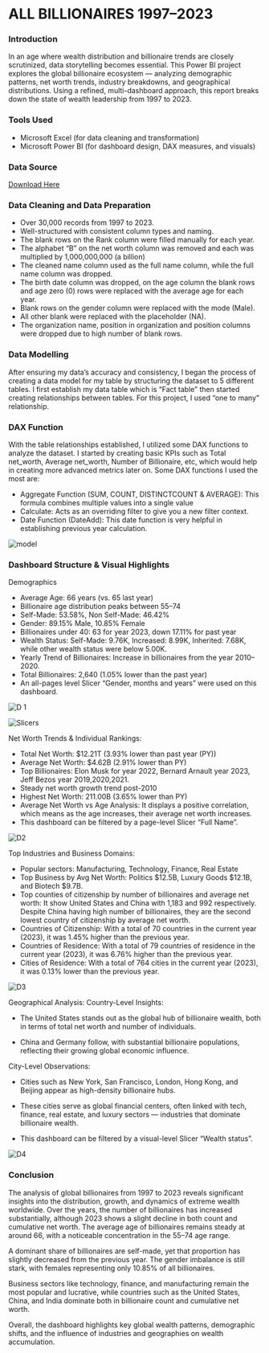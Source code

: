 # ALL BILLIONAIRES 1997–2023
### Introduction

In an age where wealth distribution and billionaire trends are closely scrutinized, data storytelling becomes essential. This Power BI project explores the global billionaire ecosystem — analyzing demographic patterns, net worth trends, industry breakdowns, and geographical distributions. Using a refined, multi-dashboard approach, this report breaks down the state of wealth leadership from 1997 to 2023.

### Tools Used
- Microsoft Excel (for data cleaning and transformation)
- Microsoft Power BI (for dashboard design, DAX measures, and visuals)

### Data Source
[Download Here](https://drive.google.com/file/d/1BOJEn9bf9yLRoAL867bldMY42JeCq_FG/view)

### Data Cleaning and Data Preparation
- Over 30,000 records from 1997 to 2023.
- Well-structured with consistent column types and naming.
- The blank rows on the Rank column were filled manually for each year.
- The alphabet “B” on the net worth column was removed and each was multiplied by 1,000,000,000 (a billion)
- The cleaned name column used as the full name column, while the full name column was dropped.
- The birth date column was dropped, on the age column the blank rows and age zero (0) rows were replaced with the average age for each year.
- Blank rows on the gender column were replaced with the mode (Male).
- All other blank were replaced with the placeholder (NA).
- The organization name, position in organization and position columns were dropped due to high number of blank rows.

### Data Modelling
After ensuring my data’s accuracy and consistency, I began the process of creating a data model for my table by structuring the dataset to 5 different tables. I first establish my data table which is “Fact table” then started creating relationships between tables. For this project, I used “one to many” relationship.

### DAX Function
With the table relationships established, I utilized some DAX functions to analyze the dataset. I started by creating basic KPIs such as Total net_worth, Average net_worth, Number of Billionaire, etc, which would help in creating more advanced metrics later on. Some DAX functions I used the most are:

- Aggregate Function (SUM, COUNT, DISTINCTCOUNT & AVERAGE): This formula combines multiple values into a single value
- Calculate: Acts as an overriding filter to give you a new filter context.
- Date Function (DateAdd): This date function is very helpful in establishing previous year calculation.

![model](https://github.com/user-attachments/assets/b57ffe7a-633d-40b2-be3d-906e2a483f67)

### Dashboard Structure & Visual Highlights
Demographics

- Average Age: 66 years (vs. 65 last year)
- Billionaire age distribution peaks between 55–74
- Self-Made: 53.58%, Non Self-Made: 46.42%
- Gender: 89.15% Male, 10.85% Female
- Billionaires under 40: 63 for year 2023, down 17.11% for past year
- Wealth Status: Self-Made: 9.76K, Increased: 8.99K, Inherited: 7.68K, while other wealth status were below 5.00K.
- Yearly Trend of Billionaires: Increase in billionaires from the year 2010–2020.
- Total Billionaires: 2,640 (1.05% lower than the past year)
- An all-pages level Slicer “Gender, months and years” were used on this dashboard.

![D 1](https://github.com/user-attachments/assets/ede1a5df-d38e-4771-bae2-0d2d46a22dfe)



![Slicers](https://github.com/user-attachments/assets/1b982b65-0c3e-428f-881b-f8b717532a35)


Net Worth Trends & Individual Rankings:

- Total Net Worth: $12.21T (3.93% lower than past year (PY))
- Average Net Worth: $4.62B (2.91% lower than PY)
- Top Billionaires: Elon Musk for year 2022, Bernard Arnault year 2023, Jeff Bezos year 2019,2020,2021.
- Steady net worth growth trend post-2010
- Highest Net Worth: 211.00B (3.65% lower than PY)
- Average Net Worth vs Age Analysis: It displays a positive correlation, which means as the age increases, their average net worth increases.
- This dashboard can be filtered by a page-level Slicer “Full Name”.

![D2](https://github.com/user-attachments/assets/b315b68a-331e-498b-9c90-c925deef1642)


Top Industries and Business Domains:

- Popular sectors: Manufacturing, Technology, Finance, Real Estate
- Top Business by Avg Net Worth: Politics $12.5B, Luxury Goods $12.1B, and Biotech $9.7B.
- Top counties of citizenship by number of billionaires and average net worth: It show United States and China with 1,183 and 992 respectively. Despite China having high number of billionaires, they are the second lowest country of citizenship by average net worth.
- Countries of Citizenship: With a total of 70 countries in the current year (2023), it was 1.45% higher than the previous year.
- Countries of Residence: With a total of 79 countries of residence in the current year (2023), it was 6.76% higher than the previous year.
- Cities of Residence: With a total of 764 cities in the current year (2023), it was 0.13% lower than the previous year.

  
![D3](https://github.com/user-attachments/assets/e97355d9-b834-470e-86c4-3c11f9decb2f)


Geographical Analysis:
Country-Level Insights:

- The United States stands out as the global hub of billionaire wealth, both in terms of total net worth and number of individuals.

- China and Germany follow, with substantial billionaire populations, reflecting their growing global economic influence.

City-Level Observations:

- Cities such as New York, San Francisco, London, Hong Kong, and Beijing appear as high-density billionaire hubs.

- These cities serve as global financial centers, often linked with tech, finance, real estate, and luxury sectors — industries that dominate billionaire wealth.

- This dashboard can be filtered by a visual-level Slicer “Wealth status”.


![D4](https://github.com/user-attachments/assets/81eb9ad6-e2b3-4904-bbce-6d164454e672)


### Conclusion

The analysis of global billionaires from 1997 to 2023 reveals significant insights into the distribution, growth, and dynamics of extreme wealth worldwide. Over the years, the number of billionaires has increased substantially, although 2023 shows a slight decline in both count and cumulative net worth. The average age of billionaires remains steady at around 66, with a noticeable concentration in the 55–74 age range.

A dominant share of billionaires are self-made, yet that proportion has slightly decreased from the previous year. The gender imbalance is still stark, with females representing only 10.85% of all billionaires.

Business sectors like technology, finance, and manufacturing remain the most popular and lucrative, while countries such as the United States, China, and India dominate both in billionaire count and cumulative net worth.

Overall, the dashboard highlights key global wealth patterns, demographic shifts, and the influence of industries and geographies on wealth accumulation.




